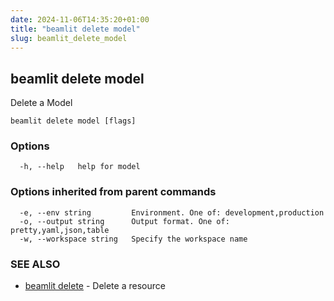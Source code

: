 ```yaml
---
date: 2024-11-06T14:35:20+01:00
title: "beamlit delete model"
slug: beamlit_delete_model
---
```

## beamlit delete model

Delete a Model

```
beamlit delete model [flags]
```

### Options

```
  -h, --help   help for model
```

### Options inherited from parent commands

```
  -e, --env string         Environment. One of: development,production
  -o, --output string      Output format. One of: pretty,yaml,json,table
  -w, --workspace string   Specify the workspace name
```

### SEE ALSO

* [beamlit delete](beamlit_delete.md)	 - Delete a resource

